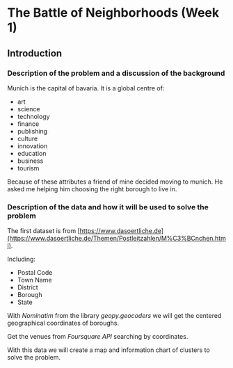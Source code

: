 # The Battle of Neighborhoods (Week 1)

## Introduction

### Description of the problem and a discussion of the background
Munich is the capital of bavaria. It is a global centre of:

- art
- science
- technology
- finance
- publishing
- culture
- innovation
- education
- business
- tourism

Because of these attributes a friend of mine decided moving to munich. He asked me helping him choosing the right borough to live in.


### Description of the data and how it will be used to solve the problem 

The first dataset is from [https://www.dasoertliche.de](https://www.dasoertliche.de/Themen/Postleitzahlen/M%C3%BCnchen.html).

Including:

- Postal Code
- Town Name
- District
- Borough
- State

With *Nominatim* from the library *geopy.geocoders* we will get the centered geographical coordinates of boroughs.

Get the venues from *Foursquare API* searching by coordinates.

With this data we will create a map and information chart of clusters to solve the problem.
